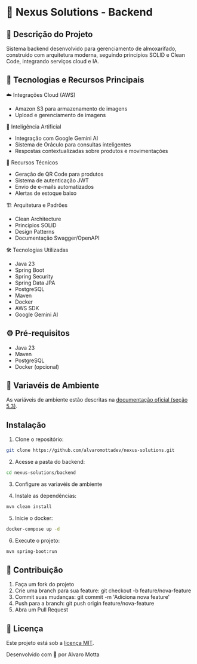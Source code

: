 # 🚀 Nexus Solutions - Backend

## 📄 Descrição do Projeto

Sistema backend desenvolvido para gerenciamento de almoxarifado, construído com arquitetura moderna, seguindo princípios SOLID e Clean Code, integrando serviços cloud e IA.

## 🔨 Tecnologias e Recursos Principais

☁️ Integrações Cloud (AWS)

- Amazon S3 para armazenamento de imagens
- Upload e gerenciamento de imagens

🤖 Inteligência Artificial

- Integração com Google Gemini AI
- Sistema de Oráculo para consultas inteligentes
- Respostas contextualizadas sobre produtos e movimentações

📱 Recursos Técnicos

- Geração de QR Code para produtos
- Sistema de autenticação JWT
- Envio de e-mails automatizados
- Alertas de estoque baixo

🏗️ Arquitetura e Padrões

- Clean Architecture
- Princípios SOLID
- Design Patterns
- Documentação Swagger/OpenAPI

🛠️ Tecnologias Utilizadas

- Java 23
- Spring Boot
- Spring Security
- Spring Data JPA
- PostgreSQL
- Maven
- Docker
- AWS SDK
- Google Gemini AI

## ⚙️ Pré-requisitos

- Java 23
- Maven
- PostgreSQL
- Docker (opcional)

## 🍃 Variavéis de Ambiente

As variáveis de ambiente estão descritas na [documentação oficial (seção 5.3)](https://docs.google.com/document/d/1gKFfJxrnLelBjZeokoBdLd6GXIpz2Wc-8LqyNorXZfY/edit?tab=t.0#heading=h.owhi1pm9rhcf).

## Instalação

1. Clone o repositório:

```bash
git clone https://github.com/alvaromottadev/nexus-solutions.git
```

2. Acesse a pasta do backend:

```bash
cd nexus-solutions/backend
```

3. Configure as variavéis de ambiente

4. Instale as dependências:

```bash
mvn clean install
```

5. Inicie o docker:

```bash
docker-compose up -d
```

6. Execute o projeto:

```bash
mvn spring-boot:run
```

## 🤝 Contribuição

1. Faça um fork do projeto
2. Crie uma branch para sua feature: git checkout -b feature/nova-feature
3. Commit suas mudanças: git commit -m 'Adiciona nova feature'
4. Push para a branch: git push origin feature/nova-feature
5. Abra um Pull Request

## 🧩 Licença

Este projeto está sob a [licença MIT](https://github.com/alvaromottadev/nexus-solutions/blob/main/LICENSE).

Desenvolvido com 💜 por Alvaro Motta
